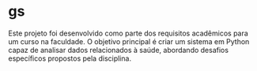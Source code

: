 # gs
Este projeto foi desenvolvido como parte dos requisitos acadêmicos para um curso na faculdade. O objetivo principal é criar um sistema em Python capaz de analisar dados relacionados à saúde, abordando desafios específicos propostos pela disciplina.
